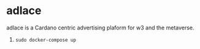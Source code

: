 # adlace

adlace is a Cardano centric advertising plaform for w3 and the metaverse.

1. ``sudo docker-compose up``